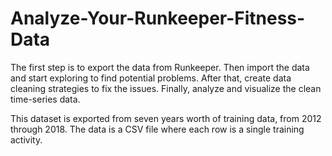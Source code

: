 # Analyze-Your-Runkeeper-Fitness-Data

The first step is to export the data from Runkeeper. Then import the data and start exploring to find potential problems. After that, create data cleaning strategies to fix the issues. Finally, analyze and visualize the clean time-series data.

This dataset is exported from seven years worth of training data, from 2012 through 2018. The data is a CSV file where each row is a single training activity.
